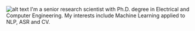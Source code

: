 ![alt text](https://github.com/oswaldoludwig/oswaldoludwig.github.io/blob/master/OL2020.jpg)
I'm a senior research scientist with Ph.D. degree in Electrical and Computer Engineering.
My interests include Machine Learning applied to NLP, ASR and CV.
